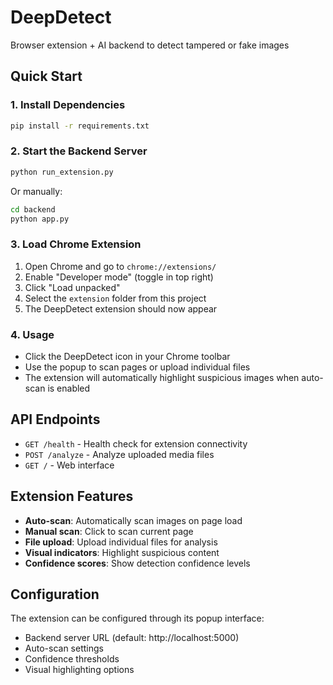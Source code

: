 
# DeepDetect
Browser extension + AI backend to detect tampered or fake images

## Quick Start

### 1. Install Dependencies
```bash
pip install -r requirements.txt
```

### 2. Start the Backend Server
```bash
python run_extension.py
```
Or manually:
```bash
cd backend
python app.py
```

### 3. Load Chrome Extension
1. Open Chrome and go to `chrome://extensions/`
2. Enable "Developer mode" (toggle in top right)
3. Click "Load unpacked"
4. Select the `extension` folder from this project
5. The DeepDetect extension should now appear

### 4. Usage
- Click the DeepDetect icon in your Chrome toolbar
- Use the popup to scan pages or upload individual files
- The extension will automatically highlight suspicious images when auto-scan is enabled

## API Endpoints

- `GET /health` - Health check for extension connectivity
- `POST /analyze` - Analyze uploaded media files
- `GET /` - Web interface

## Extension Features

- **Auto-scan**: Automatically scan images on page load
- **Manual scan**: Click to scan current page
- **File upload**: Upload individual files for analysis
- **Visual indicators**: Highlight suspicious content
- **Confidence scores**: Show detection confidence levels

## Configuration

The extension can be configured through its popup interface:
- Backend server URL (default: http://localhost:5000)
- Auto-scan settings
- Confidence thresholds
- Visual highlighting options